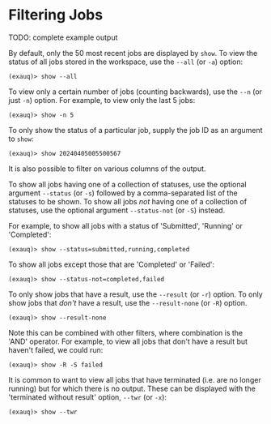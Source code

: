 # Filtering Jobs

TODO: complete example output

By default, only the 50 most recent jobs are displayed by `show`. To view the status of
all jobs stored in the workspace, use the `--all` (or `-a`) option:

``` console
(exauq)> show --all
```

To view only a certain number of jobs (counting backwards), use the `--n` (or just `-n`)
option. For example, to view only the last 5 jobs:

``` console
(exauq)> show -n 5
```

To only show the status of a particular job, supply the job ID as an argument to `show`:

``` console
(exauq)> show 20240405005500567
```

It is also possible to filter on various columns of the output.

To show all jobs having one of a collection of statuses, use the optional argument
`--status` (or `-s`) followed by a comma-separated list of the statuses to be shown. To
show all jobs _not_ having one of a collection of statuses, use the optional argument
`--status-not` (or `-S`) instead.

For example, to show all jobs with a status of 'Submitted', 'Running' or 'Completed':

``` console
(exauq)> show --status=submitted,running,completed
```

To show all jobs except those that are 'Completed' or 'Failed':

``` console
(exauq)> show --status-not=completed,failed
```

To only show jobs that have a result, use the `--result` (or `-r`) option. To only show
jobs that _don't_ have a result, use the `--result-none` (or `-R`) option.

``` console
(exauq)> show --result-none
```

Note this can be combined with other filters, where combination is the 'AND' operator.
For example, to view all jobs that don't have a result but haven't failed, we could run:

``` console
(exauq)> show -R -S failed
```

It is common to want to view all jobs that have terminated (i.e. are no longer running)
but for which there is no output. These can be displayed with the 'terminated without
result' option, `--twr` (or `-x`):

``` console
(exauq)> show --twr
```
